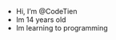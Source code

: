 - Hi, I’m @CodeTien
- Im 14 years old 
- Im learning to programming

<!---
CodeTien/CodeTien is a ✨ special ✨ repository because its `README.md` (this file) appears on your GitHub profile.
You can click the Preview link to take a look at your changes.
--->
